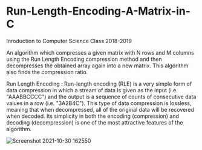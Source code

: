# Run-Length-Encoding-A-Matrix-in-C

Inroduction to Computer Science Class 2018-2019

An algorithm which compresses a given matrix with N rows and M
columns using the Run Length Encoding compression method and then decompresses
the obtained array again into a new matrix. This algorithm also finds the
compression ratio.

Run Length Encoding :
Run-length encoding (RLE) is a very simple form of data compression in which a stream
of data is given as the input (i.e. "AAABBCCCC") and the output is a sequence of counts
of consecutive data values in a row (i.e. "3A2B4C"). This type of data compression is
lossless, meaning that when decompressed, all of the original data will be recovered
when decoded. Its simplicity in both the encoding (compression) and decoding
(decompression) is one of the most attractive features of the algorithm.


![Screenshot 2021-10-30 162550](https://user-images.githubusercontent.com/49107892/139534494-60bb0274-b981-4dd5-b3e4-73b073caf7fc.png)
